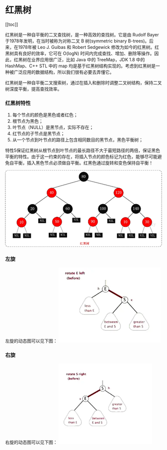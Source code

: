 # 红黑树

[[toc]]



红黑树是一种自平衡的二叉查找树，是一种高效的查找树。它是由 Rudolf Bayer 于1978年发明，在当时被称为对称二叉 B 树(symmetric binary B-trees)。后来，在1978年被 Leo J. Guibas 和 Robert Sedgewick 修改为如今的红黑树。红黑树具有良好的效率，它可在 O(logN) 时间内完成查找、增加、删除等操作。因此，红黑树在业界应用很广泛，比如 Java 中的 TreeMap，JDK 1.8 中的 HashMap、C++ STL 中的 map 均是基于红黑树结构实现的。考虑到红黑树是一种被广泛应用的数据结构，所以我们很有必要去弄懂它。

红黑树是一种自平衡二叉搜索树，通过在插入和删除时调整二叉树结构，保持二叉树深度平衡，提高查找效率。


### 红黑树特性

1. 每个节点的颜色是黑色或者红色；
2. 根节点为黑色；
3. 叶节点（NULL）是黑节点，实际不存在；
4. 红节点的子节点是黑节点；
5. 从一个节点到叶节点的路径上包含相同数目的黑节点，黑色平衡树；

特性5保证红黑树从根节点到叶节点的最长路径不大于最短路径的两倍，保证黑色平衡的特性。由于这一约束的存在，将插入节点的颜色标记为红色，能够尽可能避免自平衡，插入黑色节点必须做自平衡。红黑色通过旋转和变色保持自平衡！


![](../public/images/datastructure/rbtree01.png)



### 左旋

左旋的动态图可以见下图：
![](../public/images/datastructure/rbt01.webp)



### 右旋

右旋的动态图可以见下图：
![](../public/images/datastructure/rbt02.webp)















